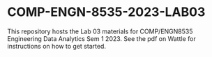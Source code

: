 # COMP-ENGN-8535-2023-LAB03

This repository hosts the Lab 03 materials for COMP/ENGN8535 Engineering Data Analytics Sem 1 2023. See the pdf on Wattle for instructions on how to get started.
